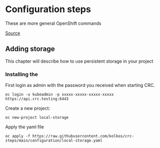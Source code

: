 # Configuration steps
These are more general OpenShift commands

[Source](https://docs.openshift.com/container-platform/4.2/storage/persistent_storage/persistent-storage-local.html)

## Adding storage
This chapter will describe how to use persistent storage in your project

### Installing the 


First login as admin with the password you received when starting CRC. 

```
oc login -u kubeadmin -p xxxxx-xxxxx-xxxxx-xxxxx https://api.crc.testing:6443
```

Create a new project:
```
oc new-project local-storage
```

Apply the yaml file
```
oc apply -f https://raw.githubusercontent.com/kolkos/crc-steps/main/configuration/local-storage.yaml
```


